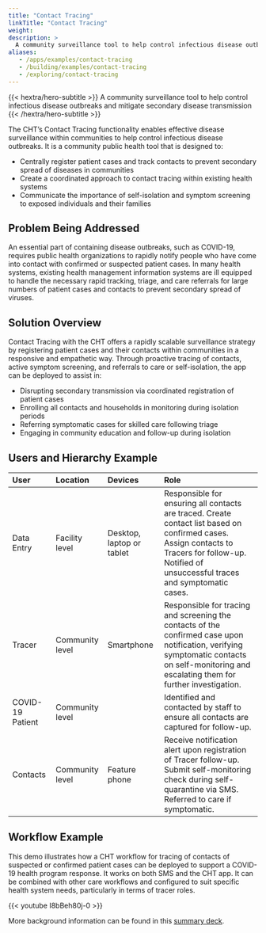 ```yaml
---
title: "Contact Tracing"
linkTitle: "Contact Tracing"
weight:
description: >
  A community surveillance tool to help control infectious disease outbreaks and mitigate secondary disease transmission
aliases:
   - /apps/examples/contact-tracing
   - /building/examples/contact-tracing
   - /exploring/contact-tracing
---
```


{{< hextra/hero-subtitle >}}
  A community surveillance tool to help control infectious disease outbreaks and mitigate secondary disease transmission
{{< /hextra/hero-subtitle >}}

The CHT’s Contact Tracing functionality enables effective disease surveillance within communities to help control infectious disease outbreaks. It is a community public health tool that is designed to:

* Centrally register patient cases and track contacts to prevent secondary spread of diseases in communities
* Create a coordinated approach to contact tracing within existing health systems
* Communicate the importance of self-isolation and symptom screening to exposed individuals and their families

## Problem Being Addressed

An essential part of containing disease outbreaks, such as COVID-19, requires public health organizations to rapidly notify people who have come into contact with confirmed or suspected patient cases. In many health systems, existing health management information systems are ill equipped to handle the necessary rapid tracking, triage, and care referrals for large numbers of patient cases and contacts to prevent secondary spread of viruses.

## Solution Overview

Contact Tracing with the CHT offers a rapidly scalable surveillance strategy by registering patient cases and their contacts within communities in a responsive and empathetic way. Through proactive tracing of contacts, active symptom screening, and referrals to care or self-isolation, the app can be deployed to assist in:

* Disrupting secondary transmission via coordinated registration of patient cases
* Enrolling all contacts and households in monitoring during isolation periods
* Referring symptomatic cases for skilled care following triage
* Engaging in community education and follow-up during isolation

## Users and Hierarchy Example

| User                  | Location             | Devices                             | Role                                                                                                                                                                                                                                              |
| :-------------------- | :------------------- | :---------------------------------- | :------------------------------------------------------------------------------------------------- |
| Data Entry  | Facility level       | Desktop, laptop or tablet           | Responsible for ensuring all contacts are traced. Create contact list based on confirmed cases. Assign contacts to Tracers for follow-up. Notified of unsuccessful traces and symptomatic cases. |
| Tracer                | Community level      | Smartphone                          | Responsible for tracing and screening the contacts of the confirmed case upon notification, verifying symptomatic contacts on self-monitoring and escalating them for further investigation. |
| COVID-19 Patient         | Community level      |                                     | Identified and contacted by staff to ensure all contacts are captured for follow-up. |
| Contacts               | Community level      | Feature phone                       | Receive notification alert upon registration of Tracer follow-up. Submit self-monitoring check during self-quarantine via SMS. Referred to care if symptomatic.  |


## Workflow Example

This demo illustrates how a CHT workflow for tracing of contacts of suspected or confirmed patient cases can be deployed to support a COVID-19 health program response. It works on both SMS and the CHT app. It can be combined with other care workflows and configured to suit specific health system needs, particularly in terms of tracer roles.

{{< youtube I8bBeh80j-0 >}} <br>

More background information can be found in this [summary deck](https://docs.google.com/presentation/d/1gG2CqndW5pWp6Lx_3t6haiqqO-wFY7_JJ4r246YbVEw).
